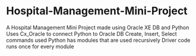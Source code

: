 # Hospital-Management-Mini-Project
A Hospital Management Mini Project made using Oracle XE DB and Python 
Uses Cx_Oracle to connect Python to Oracle DB
Create, Insert, Select commands used
Python has modules that are used recursively 
Driver code runs once for every module
